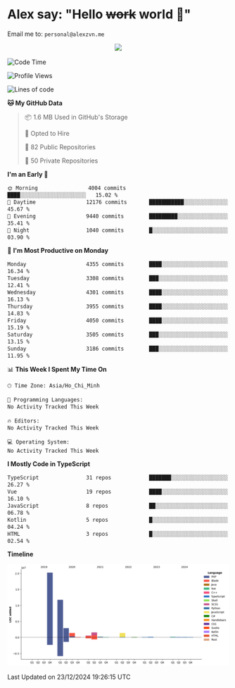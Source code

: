 # Alex say: "Hello ~~work~~ world 🐾"
Email me to: `personal@alexzvn.me`


<p align=center>
  <a href="https://skillicons.dev">
    <img src="https://skillicons.dev/icons?i=ts,js,php,nodejs,bun,vue,nuxt,react,svelte,tauri,laravel,rust,mongodb,docker,electron,redis,rabbitmq,tailwind,git,cloudflare,elysia,mysql,nginx,rollupjs,sentry,ubuntu,yarn,html,css,vite" />
  </a>
</p>

<!--START_SECTION:waka-->
![Code Time](http://img.shields.io/badge/Code%20Time-1%2C066%20hrs%2055%20mins-blue)

![Profile Views](http://img.shields.io/badge/Profile%20Views-1-blue)

![Lines of code](https://img.shields.io/badge/From%20Hello%20World%20I%27ve%20Written-40.7%20million%20lines%20of%20code-blue)

**🐱 My GitHub Data** 

> 📦 1.6 MB Used in GitHub's Storage 
 > 
> 💼 Opted to Hire
 > 
> 📜 82 Public Repositories 
 > 
> 🔑 50 Private Repositories 
 > 
**I'm an Early 🐤** 

```text
🌞 Morning                4004 commits        ████░░░░░░░░░░░░░░░░░░░░░   15.02 % 
🌆 Daytime                12176 commits       ███████████░░░░░░░░░░░░░░   45.67 % 
🌃 Evening                9440 commits        █████████░░░░░░░░░░░░░░░░   35.41 % 
🌙 Night                  1040 commits        █░░░░░░░░░░░░░░░░░░░░░░░░   03.90 % 
```
📅 **I'm Most Productive on Monday** 

```text
Monday                   4355 commits        ████░░░░░░░░░░░░░░░░░░░░░   16.34 % 
Tuesday                  3308 commits        ███░░░░░░░░░░░░░░░░░░░░░░   12.41 % 
Wednesday                4301 commits        ████░░░░░░░░░░░░░░░░░░░░░   16.13 % 
Thursday                 3955 commits        ████░░░░░░░░░░░░░░░░░░░░░   14.83 % 
Friday                   4050 commits        ████░░░░░░░░░░░░░░░░░░░░░   15.19 % 
Saturday                 3505 commits        ███░░░░░░░░░░░░░░░░░░░░░░   13.15 % 
Sunday                   3186 commits        ███░░░░░░░░░░░░░░░░░░░░░░   11.95 % 
```


📊 **This Week I Spent My Time On** 

```text
🕑︎ Time Zone: Asia/Ho_Chi_Minh

💬 Programming Languages: 
No Activity Tracked This Week

🔥 Editors: 
No Activity Tracked This Week

💻 Operating System: 
No Activity Tracked This Week
```

**I Mostly Code in TypeScript** 

```text
TypeScript               31 repos            ███████░░░░░░░░░░░░░░░░░░   26.27 % 
Vue                      19 repos            ████░░░░░░░░░░░░░░░░░░░░░   16.10 % 
JavaScript               8 repos             ██░░░░░░░░░░░░░░░░░░░░░░░   06.78 % 
Kotlin                   5 repos             █░░░░░░░░░░░░░░░░░░░░░░░░   04.24 % 
HTML                     3 repos             █░░░░░░░░░░░░░░░░░░░░░░░░   02.54 % 
```



**Timeline**

![Lines of Code chart](https://raw.githubusercontent.com/alexzvn/alexzvn/main/assets/bar_graph.png)


 Last Updated on 23/12/2024 19:26:15 UTC
<!--END_SECTION:waka-->
